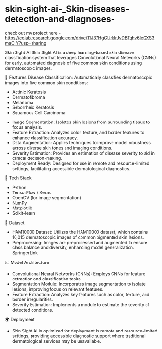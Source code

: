 # skin-sight-ai-_Skin-diseases-detection-and-diagnoses-
check out my project here - https://colab.research.google.com/drive/11J37HgGUrklrJvDBTqhv6leQXS3maC_Y?usp=sharing

Skin Sight AI
Skin Sight AI is a deep learning-based skin disease classification system that leverages Convolutional Neural Networks (CNNs) for early, automated diagnosis of five common skin conditions using dermatoscopic images.

🚀 Features
Disease Classification: Automatically classifies dermatoscopic images into five common skin conditions:
* Actinic Keratosis
* Dermatofibroma
* Melanoma
* Seborrheic Keratosis
* Squamous Cell Carcinoma

- Image Segmentation: Isolates skin lesions from surrounding tissue to focus analysis.
- Feature Extraction: Analyzes color, texture, and border features to enhance classification accuracy.
- Data Augmentation: Applies techniques to improve model robustness across diverse skin tones and imaging conditions.
- Severity Estimation: Provides an estimation of disease severity to aid in clinical decision-making.
- Deployment Ready: Designed for use in remote and resource-limited settings, facilitating accessible dermatological diagnostics.

🧰 Tech Stack
* Python
* TensorFlow / Keras
* OpenCV (for image segmentation)
* NumPy
* Matplotlib
* Scikit-learn


📂 Dataset
- HAM10000 Dataset: Utilizes the HAM10000 dataset, which contains 10,015 dermatoscopic images of common pigmented skin lesions.
- Preprocessing: Images are preprocessed and augmented to ensure class balance and diversity, enhancing model generalization.
SpringerLink

📈 Model Architecture
- Convolutional Neural Networks (CNNs): Employs CNNs for feature extraction and classification tasks.
- Segmentation Module: Incorporates image segmentation to isolate lesions, improving focus on relevant features.
- Feature Extraction: Analyzes key features such as color, texture, and border irregularities.
- Severity Estimation: Implements a module to estimate the severity of detected conditions.

🌍 Deployment
- Skin Sight AI is optimized for deployment in remote and resource-limited settings, providing accessible diagnostic support where traditional dermatological services may be unavailable.
